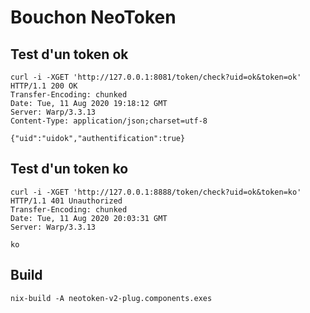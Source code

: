 # Bouchon NeoToken

## Test d'un token ok

``` shell
curl -i -XGET 'http://127.0.0.1:8081/token/check?uid=ok&token=ok'
HTTP/1.1 200 OK
Transfer-Encoding: chunked
Date: Tue, 11 Aug 2020 19:18:12 GMT
Server: Warp/3.3.13
Content-Type: application/json;charset=utf-8

{"uid":"uidok","authentification":true}
```

## Test d'un token ko

``` shell
curl -i -XGET 'http://127.0.0.1:8888/token/check?uid=ok&token=ko'
HTTP/1.1 401 Unauthorized
Transfer-Encoding: chunked
Date: Tue, 11 Aug 2020 20:03:31 GMT
Server: Warp/3.3.13

ko
```

## Build

``` shell
nix-build -A neotoken-v2-plug.components.exes
```

